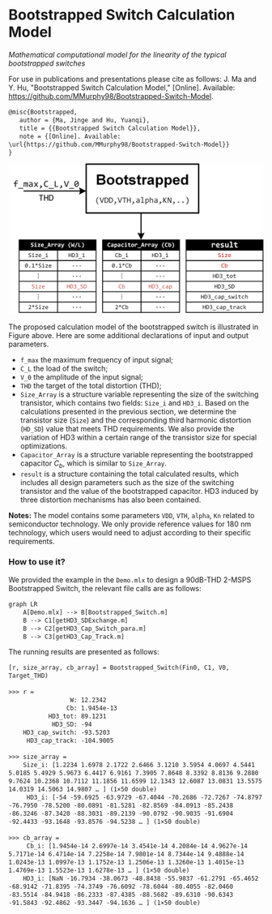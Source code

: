# Bootstrapped Switch Calculation Model

*Mathematical computational model for the linearity of the typical bootstrapped switches*

For use in publications and presentations please cite as follows:
J. Ma and Y. Hu, "Bootstrapped Switch Calculation Model," [Online]. Available: https://github.com/MMurphy98/Bootstrapped-Switch-Model.

```
@misc{Bootstrapped,
   author = {Ma, Jinge and Hu, Yuanqi},
   title = {{Bootstrapped Switch Calculation Model}},
   note = {[Online]. Available: \url{https://github.com/MMurphy98/Bootstrapped-Switch-Model}}
}
```

<p align="center">
  <img src="https://github.com/MMurphy98/Bootstrapped-Switch-Model/blob/master/image/p2.png?raw=true" alt="Description" width="600">
</p>


The proposed calculation model of the bootstrapped switch is illustrated in Figure above. Here are some additional declarations of input and output parameters.

- `f_max` the maximum frequency of input signal;
- `C_L` the load of the switch;
- `V_0` the amplitude of the input signal;
- `THD` the target of the total distortion (THD);
- `Size_Array` is a structure variable representing the size of the switching transistor, which contains two fields: `Size_i` and `HD3_i`. Based on the calculations presented in the previous section, we determine the transistor size (`Size`) and the corresponding third harmonic distortion (`HD_SD`) value that meets THD requirements. We also provide the variation of HD3 within a certain range of the transistor size for special optimizations.
- `Capacitor_Array` is a structure variable representing the bootstrapped capacitor $C_b$, which is similar to `Size_Array`.
- `result` is a structure containing the total calculated results, which includes all design parameters such as the size of the switching transistor and the value of the bootstrapped capacitor. HD3 induced by three distortion mechanisms has also been contained. 

**Notes:** The model contains some parameters `VDD`, `VTH`, `alpha`, `Kn` related to semiconductor technology. We only provide reference values for 180 nm technology, which users would need to adjust according to their specific requirements.


### How to use it?

We provided the example in the `Demo.mlx` to design a 90dB-THD 2-MSPS Bootstrapped Switch, the relevant file calls are as follows:

```mermaid
graph LR
    A[Demo.mlx] --> B[Bootstrapped_Switch.m]
    B --> C1[getHD3_SDExchange.m]
    B --> C2[getHD3_Cap_Switch_para.m]
    B --> C3[getHD3_Cap_Track.m]
```

The running results are presented as follows:
```
[r, size_array, cb_array] = Bootstrapped_Switch(Fin0, C1, V0, Target_THD)

>>> r = 
                 W: 12.2342
                Cb: 1.9454e-13
           HD3_tot: 89.1231
            HD3_SD: -94
    HD3_cap_switch: -93.5203
     HD3_cap_track: -104.9005

>>> size_array = 
    Size_i: [1.2234 1.6978 2.1722 2.6466 3.1210 3.5954 4.0697 4.5441 5.0185 5.4929 5.9673 6.4417 6.9161 7.3905 7.8648 8.3392 8.8136 9.2880 9.7624 10.2368 10.7112 11.1856 11.6599 12.1343 12.6087 13.0831 13.5575 14.0319 14.5063 14.9807 … ] (1×50 double)
     HD3_i: [-54 -59.6925 -63.9729 -67.4044 -70.2686 -72.7267 -74.8797 -76.7950 -78.5200 -80.0891 -81.5281 -82.8569 -84.0913 -85.2438 -86.3246 -87.3420 -88.3031 -89.2139 -90.0792 -90.9035 -91.6904 -92.4433 -93.1648 -93.8576 -94.5238 … ] (1×50 double)

>>> cb_array = 
     Cb_i: [1.9454e-14 2.6997e-14 3.4541e-14 4.2084e-14 4.9627e-14 5.7171e-14 6.4714e-14 7.2258e-14 7.9801e-14 8.7344e-14 9.4888e-14 1.0243e-13 1.0997e-13 1.1752e-13 1.2506e-13 1.3260e-13 1.4015e-13 1.4769e-13 1.5523e-13 1.6278e-13 … ] (1×50 double)
    HD3_i: [NaN -16.7934 -38.0673 -48.8438 -55.9837 -61.2791 -65.4652 -68.9142 -71.8395 -74.3749 -76.6092 -78.6044 -80.4055 -82.0460 -83.5514 -84.9418 -86.2333 -87.4385 -88.5682 -89.6310 -90.6343 -91.5843 -92.4862 -93.3447 -94.1636 … ] (1×50 double)

```

